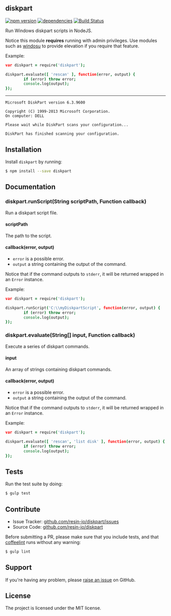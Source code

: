 diskpart
---------

[![npm version](https://badge.fury.io/js/diskpart.svg)](http://badge.fury.io/js/diskpart)
[![dependencies](https://david-dm.org/resin-io/diskpart.png)](https://david-dm.org/resin-io/diskpart.png)
[![Build Status](https://travis-ci.org/resin-io/diskpart.svg?branch=master)](https://travis-ci.org/resin-io/diskpart)

Run Windows diskpart scripts in NodeJS.

Notice this module **requires** running with admin privileges. Use modules such as [windosu](https://www.npmjs.com/package/windosu) to provide elevation if you require that feature.

Example:

```coffee
var diskpart = require('diskpart');

diskpart.evaluate([ 'rescan' ], function(error, output) {
		if (error) throw error;
		console.log(output);
});
```
***
```
Microsoft DiskPart version 6.3.9600

Copyright (C) 1999-2013 Microsoft Corporation.
On computer: DELL

Please wait while DiskPart scans your configuration...

DiskPart has finished scanning your configuration.
```

Installation
------------

Install `diskpart` by running:

```sh
$ npm install --save diskpart
```

Documentation
-------------

### diskpart.runScript(String scriptPath, Function callback)

Run a diskpart script file.

#### scriptPath

The path to the script.

#### callback(error, output)

- `error` is a possible error.
- `output` a string containing the output of the command.

Notice that if the command outputs to `stderr`, it will be returned wrapped in an `Error` instance.

Example:

```coffee
var diskpart = require('diskpart');

diskpart.runScript('C:\\myDiskpartScript', function(error, output) {
		if (error) throw error;
		console.log(output);
});
```

### diskpart.evaluate(String[] input, Function callback)

Execute a series of diskpart commands.

#### input

An array of strings containing diskpart commands.

#### callback(error, output)

- `error` is a possible error.
- `output` a string containing the output of the command.

Notice that if the command outputs to `stderr`, it will be returned wrapped in an `Error` instance.

Example:

```coffee
var diskpart = require('diskpart');

diskpart.evaluate([ 'rescan', 'list disk' ], function(error, output) {
		if (error) throw error;
		console.log(output);
});
```

Tests
-----

Run the test suite by doing:

```sh
$ gulp test
```

Contribute
----------

- Issue Tracker: [github.com/resin-io/diskpart/issues](https://github.com/resin-io/diskpart/issues)
- Source Code: [github.com/resin-io/diskpart](https://github.com/resin-io/diskpart)

Before submitting a PR, please make sure that you include tests, and that [coffeelint](http://www.coffeelint.org/) runs without any warning:

```sh
$ gulp lint
```

Support
-------

If you're having any problem, please [raise an issue](https://github.com/resin-io/diskpart/issues/new) on GitHub.

License
-------

The project is licensed under the MIT license.
